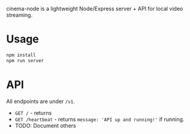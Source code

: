 cinema-node is a lightweight Node/Express server + API for local video streaming.

# Usage
```sh
npm install
npm run server
```

# API
All endpoints are under `/v1`.

* `GET /` - returns
* `GET /heartbeat` - returns `message: 'API up and running!'` if running.
* TODO: Document others
